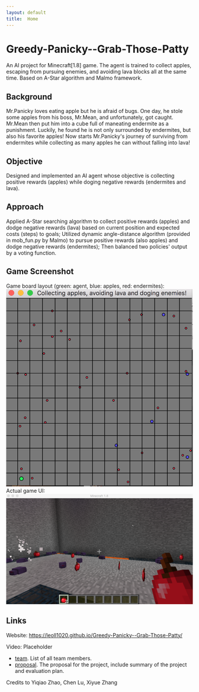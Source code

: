 ```yaml
---
layout: default
title:  Home
---
```


# Greedy-Panicky--Grab-Those-Patty
An AI project for Minecraft[1.8] game. The agent is trained to collect apples, escaping from pursuing enemies, and avoiding lava blocks all at the same time. Based on A-Star algorithm and Malmo framework.

## Background
Mr.Panicky loves eating apple but he is afraid of bugs. One day, he stole some apples from his boss, Mr.Mean, and unfortunately, got caught. Mr.Mean then put him into a cube full of maneating endermite as a punishment. Luckily, he found he is not only surrounded by endermites, but also his favorite apples! Now starts Mr.Panicky's journey of surviving from endermites while collecting as many apples he can without falling into lava!

## Objective
Designed and implemented an AI agent whose objective is collecting positive rewards (apples) while doging negative rewards (endermites and lava).

## Approach
Applied A-Star searching algorithm to collect positive rewards (apples) and dodge negative rewards (lava) based on current position and expected costs (steps) to goals; Utilized dynamic angle-distance algorithm (provided in mob_fun.py by Malmo) to pursue positive rewards (also apples) and dodge negative rewards (endermites); Then balanced two policies' output by a voting function.

## Game Screenshot
Game board layout (green: agent, blue: apples, red: endermites):
![Screenshot](game_board.png)
Actual game UI:
![Screenshot](game_layout.png)

## Links
Website: https://leoll1020.github.io/Greedy-Panicky--Grab-Those-Patty/

Video: Placeholder



- [team][team ref]. List of all team members.
- [proposal][proposal ref]. The proposal for the project, include summary of the project and evaluation plan.



[quickref]: https://github.com/mundimark/quickrefs/blob/master/HTML.md
[proposal ref]: proposal.html
[team ref]: team.html


Credits to Yiqiao Zhao, Chen Lu, Xiyue Zhang